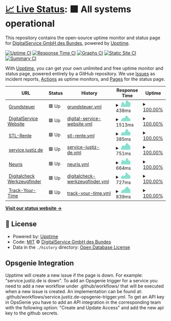 # [📈 Live Status](https://digitalservicebund.github.io/uptime-monitor): <!--live status--> **🟩 All systems operational**

This repository contains the open-source uptime monitor and status page for [DigitalService GmbH des Bundes](https://digitalservice.bund.de), powered by [Upptime](https://github.com/upptime/upptime).

[![Uptime CI](https://github.com/digitalservicebund/uptime-monitor/workflows/Uptime%20CI/badge.svg)](https://github.com/digitalservicebund/uptime-monitor/actions?query=workflow%3A%22Uptime+CI%22)
[![Response Time CI](https://github.com/digitalservicebund/uptime-monitor/workflows/Response%20Time%20CI/badge.svg)](https://github.com/digitalservicebund/uptime-monitor/actions?query=workflow%3A%22Response+Time+CI%22)
[![Graphs CI](https://github.com/digitalservicebund/uptime-monitor/workflows/Graphs%20CI/badge.svg)](https://github.com/digitalservicebund/uptime-monitor/actions?query=workflow%3A%22Graphs+CI%22)
[![Static Site CI](https://github.com/digitalservicebund/uptime-monitor/workflows/Static%20Site%20CI/badge.svg)](https://github.com/digitalservicebund/uptime-monitor/actions?query=workflow%3A%22Static+Site+CI%22)
[![Summary CI](https://github.com/digitalservicebund/uptime-monitor/workflows/Summary%20CI/badge.svg)](https://github.com/digitalservicebund/uptime-monitor/actions?query=workflow%3A%22Summary+CI%22)

With [Upptime](https://upptime.js.org), you can get your own unlimited and free uptime monitor and status page, powered entirely by a GitHub repository. We use [Issues](https://github.com/digitalservicebund/uptime-monitor/issues) as incident reports, [Actions](https://github.com/digitalservicebund/uptime-monitor/actions) as uptime monitors, and [Pages](https://digitalservicebund.github.io/uptime-monitor) for the status page.

<!--start: status pages-->
<!-- This summary is generated by Upptime (https://github.com/upptime/upptime) -->
<!-- Do not edit this manually, your changes will be overwritten -->
<!-- prettier-ignore -->
| URL | Status | History | Response Time | Uptime |
| --- | ------ | ------- | ------------- | ------ |
| <img alt="" src="https://www.grundsteuererklaerung-fuer-privateigentum.de/favicon.ico" height="13"> [Grundsteuer](https://www.grundsteuererklaerung-fuer-privateigentum.de/?check=upptime) | 🟩 Up | [grundsteuer.yml](https://github.com/digitalservicebund/uptime-monitor/commits/HEAD/history/grundsteuer.yml) | <details><summary><img alt="Response time graph" src="./graphs/grundsteuer/response-time-week.png" height="20"> 438ms</summary><br><a href="https://digitalservicebund.github.io/uptime-monitor/history/grundsteuer"><img alt="Response time 727" src="https://img.shields.io/endpoint?url=https%3A%2F%2Fraw.githubusercontent.com%2Fdigitalservicebund%2Fuptime-monitor%2FHEAD%2Fapi%2Fgrundsteuer%2Fresponse-time.json"></a><br><a href="https://digitalservicebund.github.io/uptime-monitor/history/grundsteuer"><img alt="24-hour response time 444" src="https://img.shields.io/endpoint?url=https%3A%2F%2Fraw.githubusercontent.com%2Fdigitalservicebund%2Fuptime-monitor%2FHEAD%2Fapi%2Fgrundsteuer%2Fresponse-time-day.json"></a><br><a href="https://digitalservicebund.github.io/uptime-monitor/history/grundsteuer"><img alt="7-day response time 438" src="https://img.shields.io/endpoint?url=https%3A%2F%2Fraw.githubusercontent.com%2Fdigitalservicebund%2Fuptime-monitor%2FHEAD%2Fapi%2Fgrundsteuer%2Fresponse-time-week.json"></a><br><a href="https://digitalservicebund.github.io/uptime-monitor/history/grundsteuer"><img alt="30-day response time 475" src="https://img.shields.io/endpoint?url=https%3A%2F%2Fraw.githubusercontent.com%2Fdigitalservicebund%2Fuptime-monitor%2FHEAD%2Fapi%2Fgrundsteuer%2Fresponse-time-month.json"></a><br><a href="https://digitalservicebund.github.io/uptime-monitor/history/grundsteuer"><img alt="1-year response time 634" src="https://img.shields.io/endpoint?url=https%3A%2F%2Fraw.githubusercontent.com%2Fdigitalservicebund%2Fuptime-monitor%2FHEAD%2Fapi%2Fgrundsteuer%2Fresponse-time-year.json"></a></details> | <details><summary><a href="https://digitalservicebund.github.io/uptime-monitor/history/grundsteuer">100.00%</a></summary><a href="https://digitalservicebund.github.io/uptime-monitor/history/grundsteuer"><img alt="All-time uptime 99.87%" src="https://img.shields.io/endpoint?url=https%3A%2F%2Fraw.githubusercontent.com%2Fdigitalservicebund%2Fuptime-monitor%2FHEAD%2Fapi%2Fgrundsteuer%2Fuptime.json"></a><br><a href="https://digitalservicebund.github.io/uptime-monitor/history/grundsteuer"><img alt="24-hour uptime 100.00%" src="https://img.shields.io/endpoint?url=https%3A%2F%2Fraw.githubusercontent.com%2Fdigitalservicebund%2Fuptime-monitor%2FHEAD%2Fapi%2Fgrundsteuer%2Fuptime-day.json"></a><br><a href="https://digitalservicebund.github.io/uptime-monitor/history/grundsteuer"><img alt="7-day uptime 100.00%" src="https://img.shields.io/endpoint?url=https%3A%2F%2Fraw.githubusercontent.com%2Fdigitalservicebund%2Fuptime-monitor%2FHEAD%2Fapi%2Fgrundsteuer%2Fuptime-week.json"></a><br><a href="https://digitalservicebund.github.io/uptime-monitor/history/grundsteuer"><img alt="30-day uptime 100.00%" src="https://img.shields.io/endpoint?url=https%3A%2F%2Fraw.githubusercontent.com%2Fdigitalservicebund%2Fuptime-monitor%2FHEAD%2Fapi%2Fgrundsteuer%2Fuptime-month.json"></a><br><a href="https://digitalservicebund.github.io/uptime-monitor/history/grundsteuer"><img alt="1-year uptime 100.00%" src="https://img.shields.io/endpoint?url=https%3A%2F%2Fraw.githubusercontent.com%2Fdigitalservicebund%2Fuptime-monitor%2FHEAD%2Fapi%2Fgrundsteuer%2Fuptime-year.json"></a></details>
| <img alt="" src="https://icons.duckduckgo.com/ip3/digitalservice.bund.de.ico" height="13"> [DigitalService Website](https://digitalservice.bund.de/) | 🟩 Up | [digital-service-website.yml](https://github.com/digitalservicebund/uptime-monitor/commits/HEAD/history/digital-service-website.yml) | <details><summary><img alt="Response time graph" src="./graphs/digital-service-website/response-time-week.png" height="20"> 1513ms</summary><br><a href="https://digitalservicebund.github.io/uptime-monitor/history/digital-service-website"><img alt="Response time 1564" src="https://img.shields.io/endpoint?url=https%3A%2F%2Fraw.githubusercontent.com%2Fdigitalservicebund%2Fuptime-monitor%2FHEAD%2Fapi%2Fdigital-service-website%2Fresponse-time.json"></a><br><a href="https://digitalservicebund.github.io/uptime-monitor/history/digital-service-website"><img alt="24-hour response time 2038" src="https://img.shields.io/endpoint?url=https%3A%2F%2Fraw.githubusercontent.com%2Fdigitalservicebund%2Fuptime-monitor%2FHEAD%2Fapi%2Fdigital-service-website%2Fresponse-time-day.json"></a><br><a href="https://digitalservicebund.github.io/uptime-monitor/history/digital-service-website"><img alt="7-day response time 1513" src="https://img.shields.io/endpoint?url=https%3A%2F%2Fraw.githubusercontent.com%2Fdigitalservicebund%2Fuptime-monitor%2FHEAD%2Fapi%2Fdigital-service-website%2Fresponse-time-week.json"></a><br><a href="https://digitalservicebund.github.io/uptime-monitor/history/digital-service-website"><img alt="30-day response time 1528" src="https://img.shields.io/endpoint?url=https%3A%2F%2Fraw.githubusercontent.com%2Fdigitalservicebund%2Fuptime-monitor%2FHEAD%2Fapi%2Fdigital-service-website%2Fresponse-time-month.json"></a><br><a href="https://digitalservicebund.github.io/uptime-monitor/history/digital-service-website"><img alt="1-year response time 1590" src="https://img.shields.io/endpoint?url=https%3A%2F%2Fraw.githubusercontent.com%2Fdigitalservicebund%2Fuptime-monitor%2FHEAD%2Fapi%2Fdigital-service-website%2Fresponse-time-year.json"></a></details> | <details><summary><a href="https://digitalservicebund.github.io/uptime-monitor/history/digital-service-website">100.00%</a></summary><a href="https://digitalservicebund.github.io/uptime-monitor/history/digital-service-website"><img alt="All-time uptime 99.99%" src="https://img.shields.io/endpoint?url=https%3A%2F%2Fraw.githubusercontent.com%2Fdigitalservicebund%2Fuptime-monitor%2FHEAD%2Fapi%2Fdigital-service-website%2Fuptime.json"></a><br><a href="https://digitalservicebund.github.io/uptime-monitor/history/digital-service-website"><img alt="24-hour uptime 100.00%" src="https://img.shields.io/endpoint?url=https%3A%2F%2Fraw.githubusercontent.com%2Fdigitalservicebund%2Fuptime-monitor%2FHEAD%2Fapi%2Fdigital-service-website%2Fuptime-day.json"></a><br><a href="https://digitalservicebund.github.io/uptime-monitor/history/digital-service-website"><img alt="7-day uptime 100.00%" src="https://img.shields.io/endpoint?url=https%3A%2F%2Fraw.githubusercontent.com%2Fdigitalservicebund%2Fuptime-monitor%2FHEAD%2Fapi%2Fdigital-service-website%2Fuptime-week.json"></a><br><a href="https://digitalservicebund.github.io/uptime-monitor/history/digital-service-website"><img alt="30-day uptime 100.00%" src="https://img.shields.io/endpoint?url=https%3A%2F%2Fraw.githubusercontent.com%2Fdigitalservicebund%2Fuptime-monitor%2FHEAD%2Fapi%2Fdigital-service-website%2Fuptime-month.json"></a><br><a href="https://digitalservicebund.github.io/uptime-monitor/history/digital-service-website"><img alt="1-year uptime 100.00%" src="https://img.shields.io/endpoint?url=https%3A%2F%2Fraw.githubusercontent.com%2Fdigitalservicebund%2Fuptime-monitor%2FHEAD%2Fapi%2Fdigital-service-website%2Fuptime-year.json"></a></details>
| <img alt="" src="https://www.steuerlotse-rente.de/icons/favicon-7513565893cdbbe9a25aff1019125837.png" height="13"> [STL-Rente](https://www.steuerlotse-rente.de/) | 🟩 Up | [stl-rente.yml](https://github.com/digitalservicebund/uptime-monitor/commits/HEAD/history/stl-rente.yml) | <details><summary><img alt="Response time graph" src="./graphs/stl-rente/response-time-week.png" height="20"> 385ms</summary><br><a href="https://digitalservicebund.github.io/uptime-monitor/history/stl-rente"><img alt="Response time 457" src="https://img.shields.io/endpoint?url=https%3A%2F%2Fraw.githubusercontent.com%2Fdigitalservicebund%2Fuptime-monitor%2FHEAD%2Fapi%2Fstl-rente%2Fresponse-time.json"></a><br><a href="https://digitalservicebund.github.io/uptime-monitor/history/stl-rente"><img alt="24-hour response time 335" src="https://img.shields.io/endpoint?url=https%3A%2F%2Fraw.githubusercontent.com%2Fdigitalservicebund%2Fuptime-monitor%2FHEAD%2Fapi%2Fstl-rente%2Fresponse-time-day.json"></a><br><a href="https://digitalservicebund.github.io/uptime-monitor/history/stl-rente"><img alt="7-day response time 385" src="https://img.shields.io/endpoint?url=https%3A%2F%2Fraw.githubusercontent.com%2Fdigitalservicebund%2Fuptime-monitor%2FHEAD%2Fapi%2Fstl-rente%2Fresponse-time-week.json"></a><br><a href="https://digitalservicebund.github.io/uptime-monitor/history/stl-rente"><img alt="30-day response time 425" src="https://img.shields.io/endpoint?url=https%3A%2F%2Fraw.githubusercontent.com%2Fdigitalservicebund%2Fuptime-monitor%2FHEAD%2Fapi%2Fstl-rente%2Fresponse-time-month.json"></a><br><a href="https://digitalservicebund.github.io/uptime-monitor/history/stl-rente"><img alt="1-year response time 453" src="https://img.shields.io/endpoint?url=https%3A%2F%2Fraw.githubusercontent.com%2Fdigitalservicebund%2Fuptime-monitor%2FHEAD%2Fapi%2Fstl-rente%2Fresponse-time-year.json"></a></details> | <details><summary><a href="https://digitalservicebund.github.io/uptime-monitor/history/stl-rente">100.00%</a></summary><a href="https://digitalservicebund.github.io/uptime-monitor/history/stl-rente"><img alt="All-time uptime 99.98%" src="https://img.shields.io/endpoint?url=https%3A%2F%2Fraw.githubusercontent.com%2Fdigitalservicebund%2Fuptime-monitor%2FHEAD%2Fapi%2Fstl-rente%2Fuptime.json"></a><br><a href="https://digitalservicebund.github.io/uptime-monitor/history/stl-rente"><img alt="24-hour uptime 100.00%" src="https://img.shields.io/endpoint?url=https%3A%2F%2Fraw.githubusercontent.com%2Fdigitalservicebund%2Fuptime-monitor%2FHEAD%2Fapi%2Fstl-rente%2Fuptime-day.json"></a><br><a href="https://digitalservicebund.github.io/uptime-monitor/history/stl-rente"><img alt="7-day uptime 100.00%" src="https://img.shields.io/endpoint?url=https%3A%2F%2Fraw.githubusercontent.com%2Fdigitalservicebund%2Fuptime-monitor%2FHEAD%2Fapi%2Fstl-rente%2Fuptime-week.json"></a><br><a href="https://digitalservicebund.github.io/uptime-monitor/history/stl-rente"><img alt="30-day uptime 100.00%" src="https://img.shields.io/endpoint?url=https%3A%2F%2Fraw.githubusercontent.com%2Fdigitalservicebund%2Fuptime-monitor%2FHEAD%2Fapi%2Fstl-rente%2Fuptime-month.json"></a><br><a href="https://digitalservicebund.github.io/uptime-monitor/history/stl-rente"><img alt="1-year uptime 99.99%" src="https://img.shields.io/endpoint?url=https%3A%2F%2Fraw.githubusercontent.com%2Fdigitalservicebund%2Fuptime-monitor%2FHEAD%2Fapi%2Fstl-rente%2Fuptime-year.json"></a></details>
| <img alt="" src="https://service.justiz.de/favicon.ico" height="13"> [service.justiz.de](https://service.justiz.de/) | 🟩 Up | [service-justiz-de.yml](https://github.com/digitalservicebund/uptime-monitor/commits/HEAD/history/service-justiz-de.yml) | <details><summary><img alt="Response time graph" src="./graphs/service-justiz-de/response-time-week.png" height="20"> 751ms</summary><br><a href="https://digitalservicebund.github.io/uptime-monitor/history/service-justiz-de"><img alt="Response time 788" src="https://img.shields.io/endpoint?url=https%3A%2F%2Fraw.githubusercontent.com%2Fdigitalservicebund%2Fuptime-monitor%2FHEAD%2Fapi%2Fservice-justiz-de%2Fresponse-time.json"></a><br><a href="https://digitalservicebund.github.io/uptime-monitor/history/service-justiz-de"><img alt="24-hour response time 724" src="https://img.shields.io/endpoint?url=https%3A%2F%2Fraw.githubusercontent.com%2Fdigitalservicebund%2Fuptime-monitor%2FHEAD%2Fapi%2Fservice-justiz-de%2Fresponse-time-day.json"></a><br><a href="https://digitalservicebund.github.io/uptime-monitor/history/service-justiz-de"><img alt="7-day response time 751" src="https://img.shields.io/endpoint?url=https%3A%2F%2Fraw.githubusercontent.com%2Fdigitalservicebund%2Fuptime-monitor%2FHEAD%2Fapi%2Fservice-justiz-de%2Fresponse-time-week.json"></a><br><a href="https://digitalservicebund.github.io/uptime-monitor/history/service-justiz-de"><img alt="30-day response time 782" src="https://img.shields.io/endpoint?url=https%3A%2F%2Fraw.githubusercontent.com%2Fdigitalservicebund%2Fuptime-monitor%2FHEAD%2Fapi%2Fservice-justiz-de%2Fresponse-time-month.json"></a><br><a href="https://digitalservicebund.github.io/uptime-monitor/history/service-justiz-de"><img alt="1-year response time 788" src="https://img.shields.io/endpoint?url=https%3A%2F%2Fraw.githubusercontent.com%2Fdigitalservicebund%2Fuptime-monitor%2FHEAD%2Fapi%2Fservice-justiz-de%2Fresponse-time-year.json"></a></details> | <details><summary><a href="https://digitalservicebund.github.io/uptime-monitor/history/service-justiz-de">100.00%</a></summary><a href="https://digitalservicebund.github.io/uptime-monitor/history/service-justiz-de"><img alt="All-time uptime 100.00%" src="https://img.shields.io/endpoint?url=https%3A%2F%2Fraw.githubusercontent.com%2Fdigitalservicebund%2Fuptime-monitor%2FHEAD%2Fapi%2Fservice-justiz-de%2Fuptime.json"></a><br><a href="https://digitalservicebund.github.io/uptime-monitor/history/service-justiz-de"><img alt="24-hour uptime 100.00%" src="https://img.shields.io/endpoint?url=https%3A%2F%2Fraw.githubusercontent.com%2Fdigitalservicebund%2Fuptime-monitor%2FHEAD%2Fapi%2Fservice-justiz-de%2Fuptime-day.json"></a><br><a href="https://digitalservicebund.github.io/uptime-monitor/history/service-justiz-de"><img alt="7-day uptime 100.00%" src="https://img.shields.io/endpoint?url=https%3A%2F%2Fraw.githubusercontent.com%2Fdigitalservicebund%2Fuptime-monitor%2FHEAD%2Fapi%2Fservice-justiz-de%2Fuptime-week.json"></a><br><a href="https://digitalservicebund.github.io/uptime-monitor/history/service-justiz-de"><img alt="30-day uptime 100.00%" src="https://img.shields.io/endpoint?url=https%3A%2F%2Fraw.githubusercontent.com%2Fdigitalservicebund%2Fuptime-monitor%2FHEAD%2Fapi%2Fservice-justiz-de%2Fuptime-month.json"></a><br><a href="https://digitalservicebund.github.io/uptime-monitor/history/service-justiz-de"><img alt="1-year uptime 100.00%" src="https://img.shields.io/endpoint?url=https%3A%2F%2Fraw.githubusercontent.com%2Fdigitalservicebund%2Fuptime-monitor%2FHEAD%2Fapi%2Fservice-justiz-de%2Fuptime-year.json"></a></details>
| <img alt="" src="https://icons.duckduckgo.com/ip3/ris.prod.ds4g.net.ico" height="13"> [Neuris](https://ris.prod.ds4g.net/) | 🟩 Up | [neuris.yml](https://github.com/digitalservicebund/uptime-monitor/commits/HEAD/history/neuris.yml) | <details><summary><img alt="Response time graph" src="./graphs/neuris/response-time-week.png" height="20"> 664ms</summary><br><a href="https://digitalservicebund.github.io/uptime-monitor/history/neuris"><img alt="Response time 660" src="https://img.shields.io/endpoint?url=https%3A%2F%2Fraw.githubusercontent.com%2Fdigitalservicebund%2Fuptime-monitor%2FHEAD%2Fapi%2Fneuris%2Fresponse-time.json"></a><br><a href="https://digitalservicebund.github.io/uptime-monitor/history/neuris"><img alt="24-hour response time 647" src="https://img.shields.io/endpoint?url=https%3A%2F%2Fraw.githubusercontent.com%2Fdigitalservicebund%2Fuptime-monitor%2FHEAD%2Fapi%2Fneuris%2Fresponse-time-day.json"></a><br><a href="https://digitalservicebund.github.io/uptime-monitor/history/neuris"><img alt="7-day response time 664" src="https://img.shields.io/endpoint?url=https%3A%2F%2Fraw.githubusercontent.com%2Fdigitalservicebund%2Fuptime-monitor%2FHEAD%2Fapi%2Fneuris%2Fresponse-time-week.json"></a><br><a href="https://digitalservicebund.github.io/uptime-monitor/history/neuris"><img alt="30-day response time 697" src="https://img.shields.io/endpoint?url=https%3A%2F%2Fraw.githubusercontent.com%2Fdigitalservicebund%2Fuptime-monitor%2FHEAD%2Fapi%2Fneuris%2Fresponse-time-month.json"></a><br><a href="https://digitalservicebund.github.io/uptime-monitor/history/neuris"><img alt="1-year response time 660" src="https://img.shields.io/endpoint?url=https%3A%2F%2Fraw.githubusercontent.com%2Fdigitalservicebund%2Fuptime-monitor%2FHEAD%2Fapi%2Fneuris%2Fresponse-time-year.json"></a></details> | <details><summary><a href="https://digitalservicebund.github.io/uptime-monitor/history/neuris">100.00%</a></summary><a href="https://digitalservicebund.github.io/uptime-monitor/history/neuris"><img alt="All-time uptime 99.01%" src="https://img.shields.io/endpoint?url=https%3A%2F%2Fraw.githubusercontent.com%2Fdigitalservicebund%2Fuptime-monitor%2FHEAD%2Fapi%2Fneuris%2Fuptime.json"></a><br><a href="https://digitalservicebund.github.io/uptime-monitor/history/neuris"><img alt="24-hour uptime 100.00%" src="https://img.shields.io/endpoint?url=https%3A%2F%2Fraw.githubusercontent.com%2Fdigitalservicebund%2Fuptime-monitor%2FHEAD%2Fapi%2Fneuris%2Fuptime-day.json"></a><br><a href="https://digitalservicebund.github.io/uptime-monitor/history/neuris"><img alt="7-day uptime 100.00%" src="https://img.shields.io/endpoint?url=https%3A%2F%2Fraw.githubusercontent.com%2Fdigitalservicebund%2Fuptime-monitor%2FHEAD%2Fapi%2Fneuris%2Fuptime-week.json"></a><br><a href="https://digitalservicebund.github.io/uptime-monitor/history/neuris"><img alt="30-day uptime 100.00%" src="https://img.shields.io/endpoint?url=https%3A%2F%2Fraw.githubusercontent.com%2Fdigitalservicebund%2Fuptime-monitor%2FHEAD%2Fapi%2Fneuris%2Fuptime-month.json"></a><br><a href="https://digitalservicebund.github.io/uptime-monitor/history/neuris"><img alt="1-year uptime 99.01%" src="https://img.shields.io/endpoint?url=https%3A%2F%2Fraw.githubusercontent.com%2Fdigitalservicebund%2Fuptime-monitor%2FHEAD%2Fapi%2Fneuris%2Fuptime-year.json"></a></details>
| <img alt="" src="https://icons.duckduckgo.com/ip3/digitalcheck-tool-finder.prod.ds4g.net.ico" height="13"> [Digitalcheck Werkzeugfinder](https://digitalcheck-tool-finder.prod.ds4g.net/) | 🟩 Up | [digitalcheck-werkzeugfinder.yml](https://github.com/digitalservicebund/uptime-monitor/commits/HEAD/history/digitalcheck-werkzeugfinder.yml) | <details><summary><img alt="Response time graph" src="./graphs/digitalcheck-werkzeugfinder/response-time-week.png" height="20"> 727ms</summary><br><a href="https://digitalservicebund.github.io/uptime-monitor/history/digitalcheck-werkzeugfinder"><img alt="Response time 674" src="https://img.shields.io/endpoint?url=https%3A%2F%2Fraw.githubusercontent.com%2Fdigitalservicebund%2Fuptime-monitor%2FHEAD%2Fapi%2Fdigitalcheck-werkzeugfinder%2Fresponse-time.json"></a><br><a href="https://digitalservicebund.github.io/uptime-monitor/history/digitalcheck-werkzeugfinder"><img alt="24-hour response time 654" src="https://img.shields.io/endpoint?url=https%3A%2F%2Fraw.githubusercontent.com%2Fdigitalservicebund%2Fuptime-monitor%2FHEAD%2Fapi%2Fdigitalcheck-werkzeugfinder%2Fresponse-time-day.json"></a><br><a href="https://digitalservicebund.github.io/uptime-monitor/history/digitalcheck-werkzeugfinder"><img alt="7-day response time 727" src="https://img.shields.io/endpoint?url=https%3A%2F%2Fraw.githubusercontent.com%2Fdigitalservicebund%2Fuptime-monitor%2FHEAD%2Fapi%2Fdigitalcheck-werkzeugfinder%2Fresponse-time-week.json"></a><br><a href="https://digitalservicebund.github.io/uptime-monitor/history/digitalcheck-werkzeugfinder"><img alt="30-day response time 719" src="https://img.shields.io/endpoint?url=https%3A%2F%2Fraw.githubusercontent.com%2Fdigitalservicebund%2Fuptime-monitor%2FHEAD%2Fapi%2Fdigitalcheck-werkzeugfinder%2Fresponse-time-month.json"></a><br><a href="https://digitalservicebund.github.io/uptime-monitor/history/digitalcheck-werkzeugfinder"><img alt="1-year response time 674" src="https://img.shields.io/endpoint?url=https%3A%2F%2Fraw.githubusercontent.com%2Fdigitalservicebund%2Fuptime-monitor%2FHEAD%2Fapi%2Fdigitalcheck-werkzeugfinder%2Fresponse-time-year.json"></a></details> | <details><summary><a href="https://digitalservicebund.github.io/uptime-monitor/history/digitalcheck-werkzeugfinder">100.00%</a></summary><a href="https://digitalservicebund.github.io/uptime-monitor/history/digitalcheck-werkzeugfinder"><img alt="All-time uptime 99.34%" src="https://img.shields.io/endpoint?url=https%3A%2F%2Fraw.githubusercontent.com%2Fdigitalservicebund%2Fuptime-monitor%2FHEAD%2Fapi%2Fdigitalcheck-werkzeugfinder%2Fuptime.json"></a><br><a href="https://digitalservicebund.github.io/uptime-monitor/history/digitalcheck-werkzeugfinder"><img alt="24-hour uptime 100.00%" src="https://img.shields.io/endpoint?url=https%3A%2F%2Fraw.githubusercontent.com%2Fdigitalservicebund%2Fuptime-monitor%2FHEAD%2Fapi%2Fdigitalcheck-werkzeugfinder%2Fuptime-day.json"></a><br><a href="https://digitalservicebund.github.io/uptime-monitor/history/digitalcheck-werkzeugfinder"><img alt="7-day uptime 100.00%" src="https://img.shields.io/endpoint?url=https%3A%2F%2Fraw.githubusercontent.com%2Fdigitalservicebund%2Fuptime-monitor%2FHEAD%2Fapi%2Fdigitalcheck-werkzeugfinder%2Fuptime-week.json"></a><br><a href="https://digitalservicebund.github.io/uptime-monitor/history/digitalcheck-werkzeugfinder"><img alt="30-day uptime 100.00%" src="https://img.shields.io/endpoint?url=https%3A%2F%2Fraw.githubusercontent.com%2Fdigitalservicebund%2Fuptime-monitor%2FHEAD%2Fapi%2Fdigitalcheck-werkzeugfinder%2Fuptime-month.json"></a><br><a href="https://digitalservicebund.github.io/uptime-monitor/history/digitalcheck-werkzeugfinder"><img alt="1-year uptime 99.34%" src="https://img.shields.io/endpoint?url=https%3A%2F%2Fraw.githubusercontent.com%2Fdigitalservicebund%2Fuptime-monitor%2FHEAD%2Fapi%2Fdigitalcheck-werkzeugfinder%2Fuptime-year.json"></a></details>
| <img alt="" src="https://icons.duckduckgo.com/ip3/track-your-time.prod.ds4g.net.ico" height="13"> [Track-Your-Time](https://track-your-time.prod.ds4g.net/) | 🟩 Up | [track-your-time.yml](https://github.com/digitalservicebund/uptime-monitor/commits/HEAD/history/track-your-time.yml) | <details><summary><img alt="Response time graph" src="./graphs/track-your-time/response-time-week.png" height="20"> 839ms</summary><br><a href="https://digitalservicebund.github.io/uptime-monitor/history/track-your-time"><img alt="Response time 897" src="https://img.shields.io/endpoint?url=https%3A%2F%2Fraw.githubusercontent.com%2Fdigitalservicebund%2Fuptime-monitor%2FHEAD%2Fapi%2Ftrack-your-time%2Fresponse-time.json"></a><br><a href="https://digitalservicebund.github.io/uptime-monitor/history/track-your-time"><img alt="24-hour response time 781" src="https://img.shields.io/endpoint?url=https%3A%2F%2Fraw.githubusercontent.com%2Fdigitalservicebund%2Fuptime-monitor%2FHEAD%2Fapi%2Ftrack-your-time%2Fresponse-time-day.json"></a><br><a href="https://digitalservicebund.github.io/uptime-monitor/history/track-your-time"><img alt="7-day response time 839" src="https://img.shields.io/endpoint?url=https%3A%2F%2Fraw.githubusercontent.com%2Fdigitalservicebund%2Fuptime-monitor%2FHEAD%2Fapi%2Ftrack-your-time%2Fresponse-time-week.json"></a><br><a href="https://digitalservicebund.github.io/uptime-monitor/history/track-your-time"><img alt="30-day response time 814" src="https://img.shields.io/endpoint?url=https%3A%2F%2Fraw.githubusercontent.com%2Fdigitalservicebund%2Fuptime-monitor%2FHEAD%2Fapi%2Ftrack-your-time%2Fresponse-time-month.json"></a><br><a href="https://digitalservicebund.github.io/uptime-monitor/history/track-your-time"><img alt="1-year response time 897" src="https://img.shields.io/endpoint?url=https%3A%2F%2Fraw.githubusercontent.com%2Fdigitalservicebund%2Fuptime-monitor%2FHEAD%2Fapi%2Ftrack-your-time%2Fresponse-time-year.json"></a></details> | <details><summary><a href="https://digitalservicebund.github.io/uptime-monitor/history/track-your-time">100.00%</a></summary><a href="https://digitalservicebund.github.io/uptime-monitor/history/track-your-time"><img alt="All-time uptime 100.00%" src="https://img.shields.io/endpoint?url=https%3A%2F%2Fraw.githubusercontent.com%2Fdigitalservicebund%2Fuptime-monitor%2FHEAD%2Fapi%2Ftrack-your-time%2Fuptime.json"></a><br><a href="https://digitalservicebund.github.io/uptime-monitor/history/track-your-time"><img alt="24-hour uptime 100.00%" src="https://img.shields.io/endpoint?url=https%3A%2F%2Fraw.githubusercontent.com%2Fdigitalservicebund%2Fuptime-monitor%2FHEAD%2Fapi%2Ftrack-your-time%2Fuptime-day.json"></a><br><a href="https://digitalservicebund.github.io/uptime-monitor/history/track-your-time"><img alt="7-day uptime 100.00%" src="https://img.shields.io/endpoint?url=https%3A%2F%2Fraw.githubusercontent.com%2Fdigitalservicebund%2Fuptime-monitor%2FHEAD%2Fapi%2Ftrack-your-time%2Fuptime-week.json"></a><br><a href="https://digitalservicebund.github.io/uptime-monitor/history/track-your-time"><img alt="30-day uptime 100.00%" src="https://img.shields.io/endpoint?url=https%3A%2F%2Fraw.githubusercontent.com%2Fdigitalservicebund%2Fuptime-monitor%2FHEAD%2Fapi%2Ftrack-your-time%2Fuptime-month.json"></a><br><a href="https://digitalservicebund.github.io/uptime-monitor/history/track-your-time"><img alt="1-year uptime 100.00%" src="https://img.shields.io/endpoint?url=https%3A%2F%2Fraw.githubusercontent.com%2Fdigitalservicebund%2Fuptime-monitor%2FHEAD%2Fapi%2Ftrack-your-time%2Fuptime-year.json"></a></details>

<!--end: status pages-->

[**Visit our status website →**](https://digitalservicebund.github.io/uptime-monitor)

## 📄 License

- Powered by: [Upptime](https://github.com/upptime/upptime)
- Code: [MIT](./LICENSE) © [DigitalService GmbH des Bundes](https://digitalservice.bund.de)
- Data in the `./history` directory: [Open Database License](https://opendatacommons.org/licenses/odbl/1-0/)

## Opsgenie Integration

Upptime will create a new issue if the page is down. For example: "service.justiz.de is down". To add an Opsgenie trigger for a service you need to add a new workflow under .github/workflows/ that will be executed when a new issue is created. An implementation can be found at: .github/workflows/service.justiz.de-opsgenie-trigger.yml. To get an API key in OpsGenie you have to add an API integration in the corresponding team with the following option: "Create and Update Access" and add the new api key to the github secrets.
